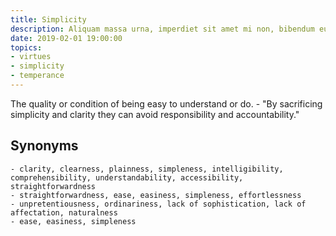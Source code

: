 ```yaml
---
title: Simplicity
description: Aliquam massa urna, imperdiet sit amet mi non, bibendum euismod est.
date: 2019-02-01 19:00:00
topics: 
- virtues
- simplicity
- temperance
---
```


The quality or condition of being easy to understand or do.
	- "By sacrificing simplicity and clarity they can avoid responsibility and accountability."

## Synonyms
	- clarity, clearness, plainness, simpleness, intelligibility, comprehensibility, understandability, accessibility, straightforwardness
	- straightforwardness, ease, easiness, simpleness, effortlessness
	- unpretentiousness, ordinariness, lack of sophistication, lack of affectation, naturalness
	- ease, easiness, simpleness

